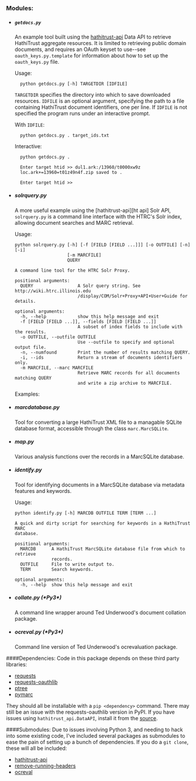 

### Modules:


* ##### `getdocs.py`

	An example tool built using the [hathitrust-api] Data API to retrieve HathiTrust aggregate resources. It is limited to retrieving public domain documents, and requires an OAuth keyset to use--see `oauth_keys.py.template` for information about how to set up the `oauth_keys.py` file.
	
	Usage:

		python getdocs.py [-h] TARGETDIR [IDFILE]

	`TARGETDIR` specifies the directory into which to save downloaded resources. `IDFILE` is an optional argument, specifying the path to a file containing HathiTrust document identifiers, one per line. If `IDFILE` is not specified the program runs under an interactive prompt.

	With `IDFILE`:
		
		python getdocs.py . target_ids.txt
		
	Interactive:
		
		python getdocs.py .

		Enter target htid >> dul1.ark:/13960/t0000xw9z
		loc.ark+=13960=t01z49n4f.zip saved to .

		Enter target htid >>


* ##### solrquery.py

	A more useful example using the [hathitrust-api][ht api] Solr API, `solrquery.py` is a command line interface with the HTRC's Solr index, allowing document searches and MARC retrieval.
	
	Usage:
	```	
	python solrquery.py [-h] [-f [FIELD [FIELD ...]]] [-o OUTFILE] [-n] [-i]
                        [-m MARCFILE]
                        QUERY

    A command line tool for the HTRC Solr Proxy.

    positional arguments:
      QUERY                 A Solr query string. See http://wiki.htrc.illinois.edu
                            /display/COM/Solr+Proxy+API+User+Guide for details.

    optional arguments:
      -h, --help            show this help message and exit
      -f [FIELD [FIELD ...]], --fields [FIELD [FIELD ...]]
                            A subset of index fields to include with the results.
      -o OUTFILE, --outfile OUTFILE
                            Use --outfile to specify and optional output file.
      -n, --numfound        Print the number of results matching QUERY.
      -i, --ids             Return a stream of documents identifiers only.
      -m MARCFILE, --marc MARCFILE
                            Retrieve MARC records for all documents matching QUERY
                            and write a zip archive to MARCFILE.
    ```
	
	Examples:
	
		


	

	
* ##### marcdatabase.py

	Tool for converting a large HathiTrust XML file to a managable SQLite database format, accessible through the class `marc.MarcSQLite`.

* ##### map.py

	Various analysis functions over the records in a MarcSQLite database.

* ##### identify.py
	
	Tool for identifying documents in a MarcSQLite database via metadata features and keywords.

    Usage:
    ```
    python identify.py [-h] MARCDB OUTFILE TERM [TERM ...]

    A quick and dirty script for searching for keywords in a HathiTrust MARC
    database.

    positional arguments:
      MARCDB      A HathiTrust MarcSQLite database file from which to retrieve
                  records.
      OUTFILE     File to write output to.
      TERM        Search keywords.

    optional arguments:
      -h, --help  show this help message and exit
    ```


* ##### collate.py (\*Py3*)
	
	A command line wrapper around Ted Underwood's document collation package.

* ##### ocreval.py (\*Py3*)
	
	Command line version of Ted Underwood's ocrevaluation package.


####Dependencies:
Code in this package depends on these third party libraries:

* [requests]
* [requests-oauthlib]
* [ptree]
* [pymarc]

They should all be installable with a `pip <dependency>` command. There may still be an issue with the requests-oauthlib version in PyPI. If you have issues using `hathitrust_api.DataAPI`, install it from the [source][requests-oauthlib].

####Submodules: 
Due to issues involving Python 3, and needing to hack into some existing code, I've included several packages as submodules to ease the pain of setting up a bunch of dependencies. If you do a `git clone`, these will all be included:

* [hathitrust-api]
* [remove-running-headers]
* [ocreval]
	
[requests]: docs.python-requests.org/en/latest/
[requests-oauthlib]: github.com/requests/requests-oauthlib
[ptree]: github.com/edsu/ptree
[pymarc]: github.com/edsu/pymarc
[hathitrust-api]: github.com/rlmv/hathitrust-api
[remove-running-headers]: github.com/rlmv/remove-running-headers
[ocreval]: ithub.com/rlmv/ocreval
